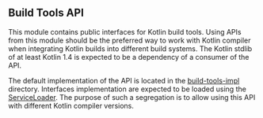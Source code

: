 ## Build Tools API

This module contains public interfaces for Kotlin build tools. 
Using APIs from this module should be the preferred way to work with Kotlin compiler when integrating Kotlin builds into different build systems.
The Kotlin stdlib of at least Kotlin 1.4 is expected to be a dependency of a consumer of the API. 

The default implementation of the API is located in the [build-tools-impl](../build-tools-impl) directory.
Interfaces implementation are expected to be loaded using the [ServiceLoader](https://docs.oracle.com/javase/8/docs/api/java/util/ServiceLoader.html).
The purpose of such a segregation is to allow using this API with different Kotlin compiler versions. 